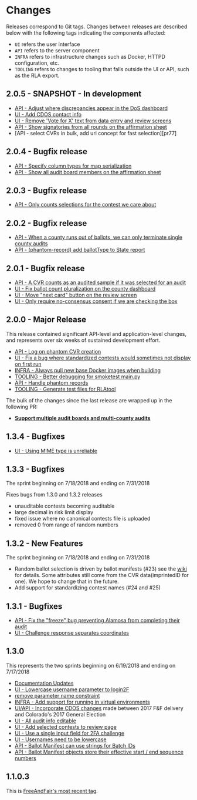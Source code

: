 # Changes

Releases correspond to Git tags. Changes between releases are described below
with the following tags indicating the components affected:

- `UI` refers the user interface
- `API` refers to the server component
- `INFRA` refers to infrastructure changes such as Docker, HTTPD configuration,
  etc.
- `TOOLING` refers to changes to tooling that falls outside the UI or API, such
  as the RLA export.

## 2.0.5 - SNAPSHOT - In development
- [API - Adjust where discrepancies appear in the DoS dashboard][pr80]
- [UI - Add CDOS contact info][pr81]
- [UI - Remove 'Vote for X' text from data entry and review screens][pr78]
- [API - Show signatories from all rounds on the affirmation sheet][pr79]
- [API - select CVRs in bulk, add uri concept for fast selection][pr77]

## 2.0.4 - Bugfix release
- [API - Specify column types for map serialization][pr74]
- [API - Show all audit board members on the affirmation sheet][pr73]

## 2.0.3 - Bugfix release

- [API - Only counts selections for the contest we care about][pr70]

## 2.0.2 - Bugfix release

- [API - When a county runs out of ballots, we can only terminate single county audits ][pr66]
- [API - (phantom-record) add ballotType to State report][pr68]

## 2.0.1 - Bugfix release

- [API - A CVR counts as an audited sample if it was selected for an audit][pr61]
- [UI - Fix ballot count pluralization on the county dashboard][pr62]
- [UI - Move "next card" button on the review screen][pr63]
- [UI - Only require no-consensus consent if we are checking the box][pr64]

## 2.0.0 - Major Release

This release contained significant API-level and application-level changes, and
represents over six weeks of sustained development effort.

- [API - Log on phantom CVR creation][pr33]
- [UI - Fix a bug where standardized contests would sometimes not display on first run][pr34]
- [INFRA - Always pull new base Docker images when building][pr35]
- [TOOLING - Better debugging for smoketest main.py][pr36]
- [API - Handle phantom records][pr40]
- [TOOLING - Generate test files for RLAtool][pr42]

The bulk of the changes since the last release are wrapped up in the following
PR:

- [**Support multiple audit boards and multi-county audits**][pr44]

## 1.3.4 - Bugfixes

- [UI - Using MIME type is unreliable][pr29]

## 1.3.3 - Bugfixes

The sprint beginning on 7/18/2018 and ending on 7/31/2018

Fixes bugs from 1.3.0 and 1.3.2 releases

- unauditable contests becoming auditable
- large decimal in risk limit display
- fixed issue where no canonical contests file is uploaded
- removed 0 from range of random numbers

## 1.3.2 - New Features

The sprint beginning on 7/18/2018 and ending on 7/31/2018

- Random ballot selection is driven by ballot manifests (#23) see the
  [wiki](https://github.com/democracyworks/ColoradoRLA/wiki/Random-Number-flow)
  for details. Some attributes still come from the CVR data(imprintedID for
  one). We hope to change that in the future.
- Add support for standardizing contest names (#24 and #25)


## 1.3.1 - Bugfixes

- [API - Fix the "freeze" bug preventing Alamosa from completing their audit](https://github.com/democracyworks/ColoradoRLA/pull/17)
- [UI - Challenge response separates coordinates](https://github.com/democracyworks/ColoradoRLA/pull/18)

## 1.3.0

This represents the two sprints beginning on 6/19/2018 and ending on 7/17/2018
- [Documentation Updates][pr15]
- [UI - Lowercase username parameter to login2F][pr13]
- [remove parameter name constraint][pr11]
- [INFRA - Add support for running in virtual environments][pr10]
- [UI/API - Incorporate CDOS changes][pr9] made between 2017 F&F delivery and Colorado's 2017 General Election
- [UI - All audit info editable][pr8]
- [UI - Add selected contests to review page][pr5]
- [UI - Use a single input field for 2FA challenge][pr4]
- [UI - Usernames need to be lowercase][pr3]
- [API - Ballot Manifest can use strings for Batch IDs][pr2]
- [API - Ballot Manifest objects store their effective start / end sequence numbers][pr1]

## 1.1.0.3

This is [FreeAndFair's most recent tag][1.1.0.3].

[1.1.0.3]: https://github.com/FreeAndFair/ColoradoRLA/tree/v1.1.0.3
[fork]: https://github.com/FreeAndFair/ColoradoRLA/commit/fbbc9aba46c4db4b9c7349a855397a27439d2a5b
[first-commit]: https://github.com/democracyworks/ColoradoRLA/commit/6ce7a45540ccad35ddef85bb38b3fd31d11368ad
[pr1]: https://github.com/democracyworks/ColoradoRLA/pull/1
[pr2]: https://github.com/democracyworks/ColoradoRLA/pull/2
[pr3]: https://github.com/democracyworks/ColoradoRLA/pull/3
[pr4]: https://github.com/democracyworks/ColoradoRLA/pull/4
[pr5]: https://github.com/democracyworks/ColoradoRLA/pull/5
[pr8]: https://github.com/democracyworks/ColoradoRLA/pull/8
[pr9]: https://github.com/democracyworks/ColoradoRLA/pull/9
[pr10]: https://github.com/democracyworks/ColoradoRLA/pull/10
[pr11]: https://github.com/democracyworks/ColoradoRLA/pull/11
[pr13]: https://github.com/democracyworks/ColoradoRLA/pull/13
[pr15]: https://github.com/democracyworks/ColoradoRLA/pull/15
[pr29]: https://github.com/democracyworks/ColoradoRLA/pull/29
[pr33]: https://github.com/democracyworks/ColoradoRLA/pull/33
[pr34]: https://github.com/democracyworks/ColoradoRLA/pull/34
[pr35]: https://github.com/democracyworks/ColoradoRLA/pull/35
[pr36]: https://github.com/democracyworks/ColoradoRLA/pull/36
[pr40]: https://github.com/democracyworks/ColoradoRLA/pull/40
[pr42]: https://github.com/democracyworks/ColoradoRLA/pull/42
[pr44]: https://github.com/democracyworks/ColoradoRLA/pull/44
[pr61]: https://github.com/democracyworks/ColoradoRLA/pull/61
[pr62]: https://github.com/democracyworks/ColoradoRLA/pull/62
[pr63]: https://github.com/democracyworks/ColoradoRLA/pull/63
[pr64]: https://github.com/democracyworks/ColoradoRLA/pull/64
[pr66]: https://github.com/democracyworks/ColoradoRLA/pull/66
[pr68]: https://github.com/democracyworks/ColoradoRLA/pull/68
[pr70]: https://github.com/democracyworks/ColoradoRLA/pull/70
[pr73]: https://github.com/democracyworks/ColoradoRLA/pull/73
[pr74]: https://github.com/democracyworks/ColoradoRLA/pull/74
[pr78]: https://github.com/democracyworks/ColoradoRLA/pull/78
[pr79]: https://github.com/democracyworks/ColoradoRLA/pull/79
[pr80]: https://github.com/democracyworks/ColoradoRLA/pull/80
[pr81]: https://github.com/democracyworks/ColoradoRLA/pull/81
